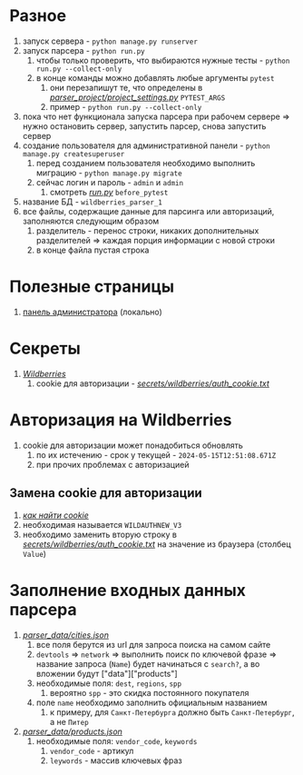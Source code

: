 # Разное

1) запуск сервера - `python manage.py runserver`
2) запуск парсера - `python run.py`
    1) чтобы только проверить, что выбираются нужные тесты - `python run.py --collect-only`
    2) в конце команды можно добавлять любые аргументы `pytest`
        1) они перезапишут те, что определены в [*parser_project/project_settings.py*](parser_project/project_settings.py) `PYTEST_ARGS`
        2) пример - `python run.py --collect-only`
3) пока что нет функционала запуска парсера при рабочем сервере => нужно остановить сервер, запустить парсер, снова запустить сервер
4) создание пользователя для административной панели - `python manage.py createsuperuser`
    1) перед созданием пользователя необходимо выполнить миграцию - `python manage.py migrate`
    2) сейчас логин и пароль - `admin` и `admin`
       1) смотреть [*run.py*](run.py) `before_pytest`
5) название БД - `wildberries_parser_1`
6) все файлы, содержащие данные для парсинга или авторизаций, заполняются следующим образом
    1) разделитель - перенос строки, никаких дополнительных разделителей => каждая порция информации с новой строки
    2) в конце файла пустая строка


# Полезные страницы

1) [панель администратора](http://127.0.0.1:8000/admin/) (локально)


# Секреты

1) [*Wildberries*](https://www.wildberries.ru/)
    1) cookie для авторизации - [*secrets/wildberries/auth_cookie.txt*](secrets/wildberries/auth_cookie.txt)


# Авторизация на Wildberries

1) cookie для авторизации может понадобиться обновлять
    1) по их истечению - срок у текущей - `2024-05-15T12:51:08.671Z`
    2) при прочих проблемах с авторизацией

## Замена cookie для авторизации

1) [*как найти cookie*](https://cookie-script.com/blog/chrome-cookies)
2) необходимая называется `WILDAUTHNEW_V3`
3) необходимо заменить вторую строку в [*secrets/wildberries/auth_cookie.txt*](secrets/wildberries/auth_cookie.txt) на значение из браузера (столбец `Value`)


# Заполнение входных данных парсера

1) [*parser_data/cities.json*](parser_data/cities.json)
    1) все поля берутся из url для запроса поиска на самом сайте
    2) `devtools` => `network` => выполнить поиск по ключевой фразе => название запроса (`Name`) будет начинаться с `search?`, а во вложении
       будут ["data"]["products"]
    3) необходимые поля: `dest`, `regions`, `spp`
        1) вероятно `spp` - это скидка постоянного покупателя
    4) поле `name` необходимо заполнить официальным названием
        1) к примеру, для `Санкт-Петербурга` должно быть `Санкт-Петербург`, а не `Питер`
2) [*parser_data/products.json*](parser_data/items.json)
    1) необходимые поля: `vendor_code`, `keywords`
        1) `vendor_code` - артикул
        2) `leywords` - массив ключевых фраз